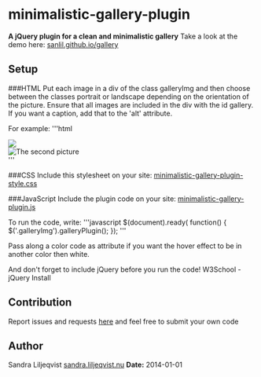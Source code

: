 minimalistic-gallery-plugin
===========================
**A jQuery plugin for a clean and minimalistic gallery**
Take a look at the demo here: [sanlil.github.io/gallery](http://sanlil.github.io/gallery)

Setup
-----
###HTML
Put each image in a div of the class galleryImg and then choose between the classes portrait or landscape 
depending on the orientation of the picture. Ensure that all images are included in the div with the id gallery. 
If you want a caption, add that to the 'alt' attribute.

For example:
'''html
<div id="gallery">
    <div class="galleryImg portrait">
        <img src="images/first_pic.jpg"/>
    </div>
    <div class="galleryImg landscape">
        <img src="images/second_pic.jpg" alt="The second picture"/>
    </div>
</div>
'''

###CSS
Include this stylesheet on your site:
[minimalistic-gallery-plugin-style.css](https://raw.github.com/Sanlil/minimalistic-gallery-plugin/master/minimalistic-gallery-plugin-style.css)

###JavaScript
Include the plugin code on your site:
[minimalistic-gallery-plugin.js](https://raw.github.com/Sanlil/minimalistic-gallery-plugin/master/minimalistic-gallery-plugin.js)

To run the code, write:
'''javascript
	$(document).ready( function() {
		$('.galleryImg').galleryPlugin();
	});
'''

Pass along a color code as attribute if you want the hover effect to be in another color then white.

And don't forget to include jQuery before you run the code!
W3School - jQuery Install

Contribution
------------
Report issues and requests [here](https://github.com/Sanlil/minimalistic-gallery-plugin/issues)
and feel free to submit your own code

Author
------
Sandra Liljeqvist
[sandra.liljeqvist.nu](http://sandra.liljeqvist.nu)
**Date:** 2014-01-01
